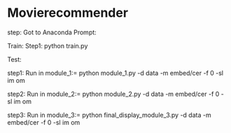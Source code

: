 # Movierecommender
step: Got to Anaconda Prompt:

Train:
Step1: python train.py


Test:

step1: Run in module_1:=
python module_1.py -d data -m embed/cer -f 0 -sl im om

step2: Run in module_2:=
python module_2.py -d data -m embed/cer -f 0 -sl im om

step3: Run in module_3:=
python final_display_module_3.py -d data -m embed/cer -f 0 -sl im om
